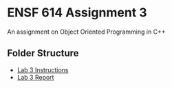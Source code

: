 # ENSF 614 Assignment 3    
An assignment on Object Oriented Programming in C++

## Folder Structure 
- [Lab 3 Instructions](https://github.com/StevenD24/ENSF-614-Lab-3/blob/main/ENSF%20614-lab3-Instructions-Winter%202023.pdf)   
- [Lab 3 Report]()

